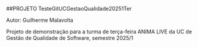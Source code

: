 ##PROJETO TesteGitUCGestaoQualidade20251Ter

Autor: Guilherme Malavolta

Projeto de demonstração para a turma de terça-feira ANIMA LIVE
da UC de Gestão de Qualidade de Software, semestre 2025/1